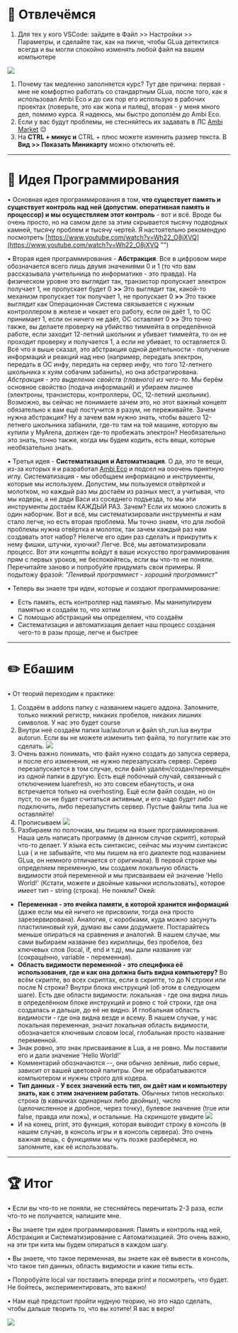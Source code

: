 # 🎲 Отвлечёмся

1. Для тех у кого VSCode: зайдите в Файл >> Настройки >> Параметры, и сделайте так, как на пикче, чтобы GLua детектился всегда и вы могли спокойно изменять любой файл на вашем компьютере

![](https://i.imgur.com/BvSha6F.png)

1. Почему так медленно заполняется курс? Тут две причина: первая - мне не комфортно работать со стандартным GLua, после того, как я использовал Ambi Eco и до сих пор его использую в рабочих проектах (поверьте, это как жопа и палец), вторая - у меня много дел, помимо курса. Я надеюсь, мы быстро доползём до Ambi Eco.
2. Если у вас будут проблемы, не стесняйтесь их задавать в ЛС [Ambi Market](https://vk.com/ambi_market "‌") 😌
3. На **CTRL + минус и** CTRL + плюс можете изменить размер текста. В **Вид >> Показать Миникарту** можно отключить её.

---

# 📓 Идея Программирования

• Основная идея программирования в том, **что существует память и существует контроль над ней (допустим. оперативная память и процессор) и мы осуществляем этот контроль** - вот и всё. Вроде бы очень просто, но на самом деле за этим скрывается тысячу подводных камней, тысячу проблем и тысячу чертей. Я настоятельно рекомендую посмотреть
[https://www.youtube.com/watch?v=Wh22_O8jXVQ](https://www.youtube.com/watch?v=Wh22_O8jXVQ "‌")

• Вторая идея программирования - **Абстракция**. Всe в цифровом мире обозначается всего лишь двумя значениями 0 и 1 (то что вам рассказывала учительница по информатике - это правда). На физическом уровне это выглядит так, транзистор пропускает электрон получает 1, не пропускает будет 0 **\>>** Это выглядит так, какой-то механизм пропускает ток получает 1, не пропускает 0 **\>>** Это также выглядит как Операционная Система связывается с нужным контроллером в железе и чекает его работу, если он даёт 1, то ОС принимает 1, если он ничего не даёт, ОС оставляет 0 **\>>** Это точно также, вы делаете проверку на убийство тиммейта в определённой работе, если заходит 12-летний школьник и убивает тиммейта, то он не проходит проверку и получается 1, а если не убивает, то оставляется 0. Всё что я выше сказал, это абстракция одной деятельности - получение информаций и реакций над нею (например, передать электрон, передать в ОС инфу, передать на сервер инфу, что того 12-летнего школьника к хуям собачим забанить), но она абстрагирована. _Абстракция - это выделение свойств (главного) из чего-то_. Мы берём основное свойство (подача информаций) и убираем лишнее (электроны, транзисторы, контроллеры, ОС, 12-летний школьник). Возможно, вы сейчас не понимаете зачем это, но этот важный концепт обязательно к вам ещё постучится в разум, не переживайте. Зачем нужна абстракция? Ну а зачем вам нужно знать, чтобы вашего 12-летнего школьника забанили, где-то там на той машине, которую вы купили у MyArena, должен где-то пробежать электрон? Необязательно это знать, точно также, когда мы будем кодить, есть вещи, которые необязательно знать. 

• Третья идея - **Систематизация и Автоматизация**. О да, это те вещи, из-за которых я и разработал [Ambi Eco](https://github.com/Titanovsky/ambi-eco "‌") и подсел на ооочень приятную иглу. Систематизация - мы обобщаем информацию и инструменты, которые мы используем. Допустим, мы пользуемся отвёрткой и молотком, но каждый раз мы достаём из разных мест, а учитывая, что мы кодеры, а не дяди Васи из соседнего подъезда, то мы эти инструменты достаём КАЖДЫЙ РАЗ. Зачем? Если их можно сложить в один наборчик. Вот и всё, мы систематизировали инструменты и нам стало легче, но есть вторая проблема. Мы точно знаем, что для любой проблемы нужна отвёртка и молоток, так зачем каждый раз нам создавать этот набор? Нелегче его один раз сделать и прикрутить к нему фишки, штучки, хуючки? Легче. Всё, мы автоматизировали процесс. Вот эти концепты войдут в ваше искусство программирования прям с первых уроков, не беспокойтесь, если вы что-то не поняли. Перечитайте заново и попробуйте придумать свои примеры. Я подытожу фразой: _"Ленивый программист - хороший программист"_

• Теперь вы знаете три идеи, которые и создают программирование:

- Есть память, есть контроллер над памятью. Мы манипулируем памятью и создаём то, что хотим
- С помощью абстракций мы определяем, что создаём
- Систематизация и автоматизация делает наш процесс создания чего-то в разы проще, легче и быстрее

---

# ✏️ Ебашим

• От теорий переходим к практике:

1. Создаём в addons папку с названием нашего аддона. Запомните, только нижний регистр, никаких пробелов, никаких лишних символов. У нас это будет course
2. Внутри неё создаём папки lua/autorun и файл sh_run.lua внутри autorun. Если вы не можете изменить тип файла, то погуглите как это сделать.
   ![](https://i.imgur.com/h5yyOxi.png)
3. Очень важно понимать, что файл нужно создать до запуска сервера, и после его изменения, не нужно перезапускать сервер. Сервер перезапускается в том случае, если файл удалён/создан/перемещён из одной папки в другую. Есть ещё побочный случай, связанный с отключением luarefresh, но это совсем ебанутость, и она встречается только на overhosting. Ещё если файл создан, но он пуст, то он не будет считаться активным, и его надо будет либо подключить, либо перезапустить сервер. Пустые файлы типа .lua не оставляйте!
4. Прописываем
   ![](https://i.imgur.com/C3X57L0.png)
5. Разбираем по полочкам, мы пишем на языке программирования. Наша цель написать программу (в данном случае скрипт), который что-то делает. У языка есть синтаксис, сейчас мы изучим синтаксис Lua ( и не забывайте, что мы пишем на его диалекте под названием GLua, он немного отличается от оригинала). В первой строке мы определяем переменную, мы создаем локальную область видимости этой переменной и мы присваиваем ей значение 'Hello World!' (Кстати, можете и двойные кавычки использовать), которое имеет тип - string (строка). Не поняли? Окей:

- **Переменная - это ячейка памяти, в которой хранится информаций** (даже если мы ей ничего не присвоили, тогда она просто зарезервирована). Аналогия, с коробками, куда можно засунуть пластилиновый хуй, думаю вы сами додумаете. Постарайтесь меньше опираться на сравнения и аналогий. В нашем случае, мы сами выбираем название без кириллицы, без пробелов, без ключевых слов (local, if, end и т.д), мы дали название var (сокращённо, variable - переменная).
- **Область видимости переменной - это специфика её использования, где и как она должна быть видна компьютеру?** Во всём скрипте, во всех скриптах, если в скрипте, то до N строки или после N строки? Внутри блока инструкций (об этом в следующем шаге). Есть две области видимости: локальная - где она видна лишь в определённом блоке инструкций и ровно с той строки, где она создалась и дальше, до её не видно. И глобальная область видимости - где она видна везде и всему. В нашем случае, у нас локальная переменная, значит локальная область видимости, обозначается ключевым словом local, глобальная просто название переменной.
- Знак ровно, это знак присваивание в Lua, а не ровно. Мы поставили его и дали значение 'Hello World!'
- Комментарий обозначаются --, они обычно зелёные, либо серые, зависит от вашей цветовой палитры. Они не обрабатываются компьютером и нужны строго для кодера.
- **Тип данных - У всех значений есть тип, он даёт нам и компьютеру знать, как с этим значением работать**. Обычных типов несколько: строка (в кавычках одинарных либо двойных), число (целочисленное и дробное, через точку), булевое значение (true или false, правда или ложь), и остальные. На скриншоте увидите
  ![](https://i.imgur.com/HKrRawO.png)
- И на конец, print, это функция, которая выводит строку в консоль (в нашем случае, в консоль игры и в консоль сервера). Это очень важная вещь, с функциями мы чуть позже разберёмся, но запомните, как её использовать.

---

# 🏆 Итог

• Если вы что-то не поняли, не стесняйтесь перечитать 2-3 раза, если что-то не получается, напишите мне.

• Вы знаете три идеи программирования: Память и контроль над ней, Абстракция и Систематизирование с Автоматизацией. Это очень важно, на эти три кита мы будем опираться в каждом шагу.

• Вы знаете, что такое переменная, вы знаете как её вывести в консоль, что такое тип данных, область видимости и какие типы есть.

• Попробуйте local var поставить впереди print и посмотреть, что будет. Не бойтесь, экспериментировать, это важно!

• Нам ещё предстоит пройти нудную теорию, но это надо сделать, чтобы дальше творить то, что вы хотите! Я вас в верю!

![](https://i.imgur.com/y4Qc2al.png)
